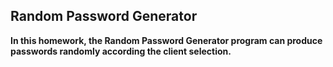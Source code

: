 ## Random Password Generator

**In this homework, the Random Password Generator program can produce passwords randomly according the client selection.**

